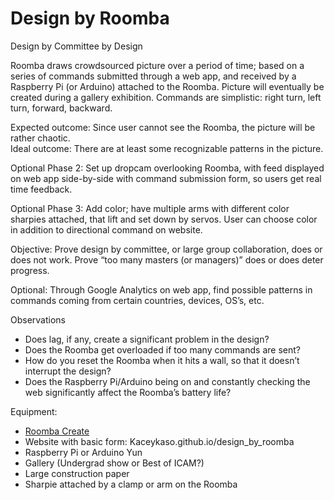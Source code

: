 Design by Roomba
================
Design by Committee by Design

Roomba draws crowdsourced picture over a period of time; based on a series of commands submitted through a web app, and received by a Raspberry Pi (or Arduino) attached to the Roomba. Picture will eventually be created during a gallery exhibition.
Commands are simplistic: right turn, left turn, forward, backward.

Expected outcome: Since user cannot see the Roomba, the picture will be rather chaotic.<br>
Ideal outcome: There are at least some recognizable patterns in the picture.

Optional Phase 2: Set up dropcam overlooking Roomba, with feed displayed on web app side-by-side with command submission form, so users get real time feedback.

Optional Phase 3: Add color; have multiple arms with different color sharpies attached, that lift and set down by servos. User can choose color in addition to directional command on website.

Objective: Prove design by committee, or large group collaboration, does or does not work. Prove “too many masters (or managers)” does or does deter progress.

Optional: Through Google Analytics on web app, find possible patterns in commands coming from certain countries, devices, OS’s, etc.

Observations
<ul>
<li>Does lag, if any, create a significant problem in the design?</li>
<li>Does the Roomba get overloaded if too many commands are sent?</li>
<li>How do you reset the Roomba when it hits a wall, so that it doesn’t interrupt the design?</li>
<li>Does the Raspberry Pi/Arduino being on and constantly checking the web significantly affect the Roomba’s battery life?</li>
</ul>

Equipment:
<ul>
<li><a href="http://store.irobot.com/product/index.jsp?productId=2586252">Roomba Create</a></li>
<li>Website with basic form: Kaceykaso.github.io/design_by_roomba</li>
<li>Raspberry Pi or Arduino Yun</li>
<li>Gallery (Undergrad show or Best of ICAM?)</li>
<li>Large construction paper</li>
<li>Sharpie attached by a clamp or arm on the Roomba</li>
</ul>
